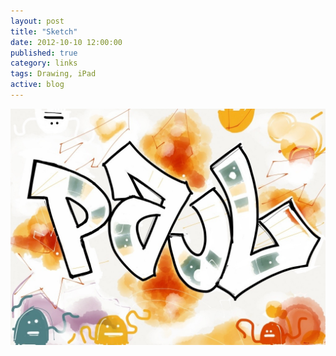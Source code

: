 ```yaml
---
layout: post
title: "Sketch"
date: 2012-10-10 12:00:00
published: true
category: links
tags: Drawing, iPad
active: blog
---
```


<img src="/assets/2012/10/20121010-214949.jpg" class="img-responsive" alt="Sketch made with Paper by FiftyThree" />
